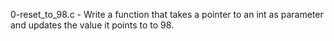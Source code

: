 0-reset_to_98.c - Write a function that takes a pointer to an int as parameter and updates the value it points to to 98.
